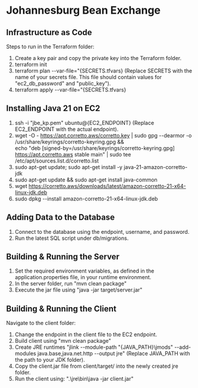 # Johannesburg Bean Exchange

## Infrastructure as Code
Steps to run in the Terraform folder:

1. Create a key pair and copy the private key into the Terraform folder.
2. terraform init
3. terraform plan --var-file="{SECRETS.tfvars} (Replace SECRETS with the name of your secrets file. This file should contain values for "ec2_db_password" and "public_key").
4. terraform apply --var-file="{SECRETS.tfvars}

## Installing Java 21 on EC2
1. ssh -i "jbe_kp.pem" ubuntu@{EC2_ENDPOINT} (Replace EC2_ENDPOINT with the actual endpoint).
2. wget -O - https://apt.corretto.aws/corretto.key | sudo gpg --dearmor -o /usr/share/keyrings/corretto-keyring.gpg && \
   echo "deb [signed-by=/usr/share/keyrings/corretto-keyring.gpg] https://apt.corretto.aws stable main" | sudo tee /etc/apt/sources.list.d/corretto.list
3. sudo apt-get update; sudo apt-get install -y java-21-amazon-corretto-jdk
4. sudo apt-get update && sudo apt-get install java-common
5. wget https://corretto.aws/downloads/latest/amazon-corretto-21-x64-linux-jdk.deb
6. sudo dpkg --install amazon-corretto-21-x64-linux-jdk.deb

## Adding Data to the Database
1. Connect to the database using the endpoint, username, and password.
2. Run the latest SQL script under db/migrations.

## Building & Running the Server
1. Set the required environment variables, as defined in the application.properties file, in your runtime environment.
2. In the server folder, run "mvn clean package"
3. Execute the jar file using "java -jar target/server.jar"

## Building & Running the Client
Navigate to the client folder:
1. Change the endpoint in the client file to the EC2 endpoint.
2. Build client using "mvn clean package"
3. Create JRE runtimes "jlink --module-path "{JAVA_PATH}\jmods" --add-modules java.base,java.net.http --output jre" (Replace JAVA_PATH with the path to your JDK folder).
4. Copy the client.jar file from client/target/ into the newly created jre folder.
5. Run the client using: ".\jre\bin\java -jar client.jar"

